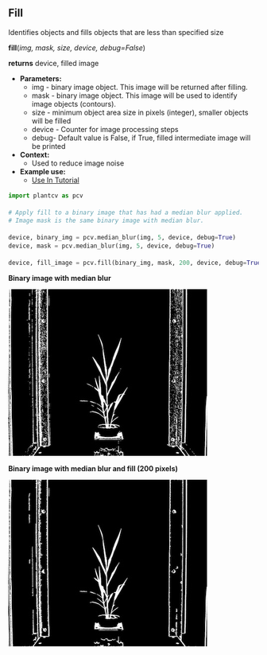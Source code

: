 ## Fill

Identifies objects and fills objects that are less than specified size

**fill**(*img, mask, size, device, debug=False*)

**returns** device, filled image

- **Parameters:**
    - img - binary image object. This image will be returned after filling.
    - mask - binary image object. This image will be used to identify image objects (contours).
    - size - minimum object area size in pixels (integer), smaller objects will be filled
    - device - Counter for image processing steps
    - debug- Default value is False, if True, filled intermediate image will be printed
- **Context:**
    - Used to reduce image noise
- **Example use:**
    - [Use In Tutorial](vis_tutorial.md)

```python
import plantcv as pcv

# Apply fill to a binary image that has had a median blur applied.
# Image mask is the same binary image with median blur.

device, binary_img = pcv.median_blur(img, 5, device, debug=True)
device, mask = pcv.median_blur(img, 5, device, debug=True)

device, fill_image = pcv.fill(binary_img, mask, 200, device, debug=True)
```

**Binary image with median blur**

![Screenshot](img/documentation_images/fill/binary_image.jpg)

**Binary image with median blur and fill (200 pixels)**

![Screenshot](img/documentation_images/fill/fill_200.jpg)
